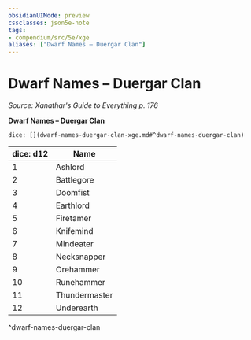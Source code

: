 ```yaml
---
obsidianUIMode: preview
cssclasses: json5e-note
tags:
- compendium/src/5e/xge
aliases: ["Dwarf Names – Duergar Clan"]
---
```

# Dwarf Names – Duergar Clan
*Source: Xanathar's Guide to Everything p. 176* 

**Dwarf Names – Duergar Clan**

`dice: [](dwarf-names-duergar-clan-xge.md#^dwarf-names-duergar-clan)`

| dice: d12 | Name |
|-----------|------|
| 1 | Ashlord |
| 2 | Battlegore |
| 3 | Doomfist |
| 4 | Earthlord |
| 5 | Firetamer |
| 6 | Knifemind |
| 7 | Mindeater |
| 8 | Necksnapper |
| 9 | Orehammer |
| 10 | Runehammer |
| 11 | Thundermaster |
| 12 | Underearth |
^dwarf-names-duergar-clan